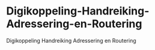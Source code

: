 # Digikoppeling-Handreiking-Adressering-en-Routering
Digikoppeling Handreiking Adressering en Routering
